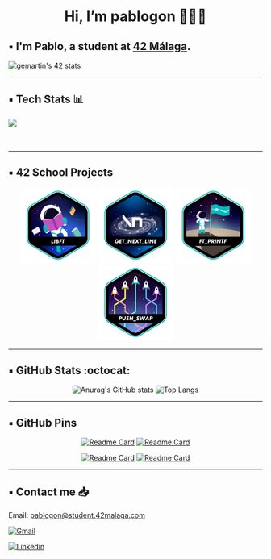 <h1 align="center"> Hi, I’m pablogon 👨🏽‍💻</h1>

## ▪️ I'm Pablo, a student at [42 Málaga](https://www.42malaga.com/).

[![gemartin's 42 stats](https://badge.mediaplus.ma/binary/pablogon?1337Badge=off&UM6P=off)](https://github.com/oakoudad/badge42)

---

## ▪️ Tech Stats 📊
<p align="left">
  <a href="https://skillicons.dev">
    <img src="https://skillicons.dev/icons?i=c,cpp,css,html,js,git,github,vscode,bash,linux" />
  </a>
</p>
<br>

---

## ▪️ 42 School Projects 

<div align="center">

<a href="https://github.com/pablooglez/Libft">![42 Badge](https://github.com/mcombeau/mcombeau/blob/main/42_badges/libfte.png)</a>
<a href="https://github.com/pablooglez/Get_next_line">![42 Badge](https://github.com/mcombeau/mcombeau/blob/main/42_badges/get_next_linee.png)</a>
<a href="https://github.com/pablooglez/Ft_Printf">![42 Badge](https://github.com/mcombeau/mcombeau/blob/main/42_badges/ft_printfe.png)</a>
<a href="https://github.com/pablooglez/Push_Swap">![42 Badge](https://github.com/mcombeau/mcombeau/blob/main/42_badges/push_swape.png)</a>

</div>

---

## ▪️ GitHub Stats :octocat:

<div align="center">

![Anurag's GitHub stats](https://github-readme-stats.vercel.app/api?username=pablooglez&show_icons=true&theme=holi&rank_icon=github) ![Top Langs](https://github-readme-stats.vercel.app/api/top-langs/?username=pablooglez&layout=compact&theme=holi)

</div>

---

## ▪️ GitHub Pins

<div align="center"

[![Readme Card](https://github-readme-stats.vercel.app/api/pin/?username=pablooglez&repo=Libft&theme=holi)](https://github.com/pablooglez/Libft) [![Readme Card](https://github-readme-stats.vercel.app/api/pin/?username=pablooglez&repo=Ft_Printf&theme=holi)](https://github.com/pablooglez/Ft_Printf)

[![Readme Card](https://github-readme-stats.vercel.app/api/pin/?username=pablooglez&repo=Get_next_line&theme=holi)](https://github.com/pablooglez/Get_next_line) [![Readme Card](https://github-readme-stats.vercel.app/api/pin/?username=pablooglez&repo=Push_Swap&theme=holi)](https://github.com/pablooglez/Push_Swap)


</div>

---

## ▪️ Contact me 📥

Email: pablogon@student.42malaga.com

<a href='mailto:pablogon@student.42malaga.com' target="_blank"><img alt='Gmail' src='https://img.shields.io/badge/Gmail-100000?style=flat&logo=Gmail&logoColor=white&labelColor=EA4335&color=EA4335'/></a>
</a>

<a href='https://www.linkedin.com/in/pablooglez/' target="_blank"><img alt='Linkedin' src='https://img.shields.io/badge/LinkedIn-100000?style=flat&logo=Linkedin&logoColor=white&labelColor=0A66C2&color=0A66C2'/></a>
</a>
